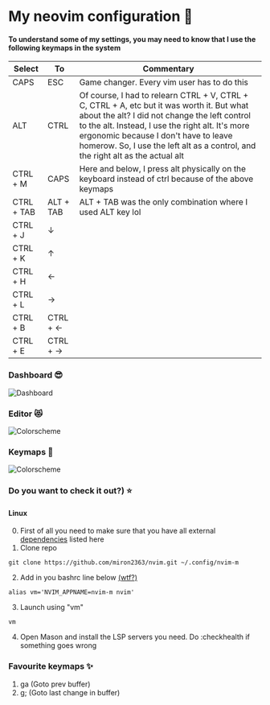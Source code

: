 # My neovim configuration 🤗

#### To understand some of my settings, you may need to know that I use the following keymaps in the system

| Select       | To          | Commentary                                                                                                           |
|--------------|-------------|----------------------------------------------------------------------------------------------------------------------|
| CAPS         | ESC         | Game changer. Every vim user has to do this                                                                          |
| ALT          | CTRL        | Of course, I had to relearn CTRL + V, CTRL + C, CTRL + A, etc but it was worth it. But what about the alt? I did not change the left control to the alt. Instead, I use the right alt. It's more ergonomic because I don't have to leave homerow. So, I use the left alt as a control, and the right alt as the actual alt |
| CTRL + M     | CAPS        | Here and below, I press alt physically on the keyboard instead of ctrl because of the above keymaps                 |
| CTRL + TAB   | ALT + TAB   | ALT + TAB was the only combination where I used ALT key lol                                                          |
| CTRL + J     | ↓           |                                                                                                                      |
| CTRL + K     | ↑           |                                                                                                                      |
| CTRL + H     | ←           |                                                                                                                      |
| CTRL + L     | →           |                                                                                                                      |
| CTRL + B     | CTRL + ←    |                                                                                                                      |
| CTRL + E     | CTRL + →    |                                                                                                                      |


### Dashboard 😎
![Dashboard](./assets/dashboard.png) 

### Editor 😻 
![Colorscheme](./assets/editor.png)

### Keymaps 🚀
![Colorscheme](./assets/keymaps.png)

### Do you want to check it out?) ⭐
#### Linux
0. First of all you need to make sure that you have all external [dependencies](https://github.com/nvim-lua/kickstart.nvim) listed here
1. Clone repo
```shell
git clone https://github.com/miron2363/nvim.git ~/.config/nvim-m
```
2. Add in you bashrc line below [(wtf?)](https://michaeluloth.com/neovim-switch-configs/)
```shell
alias vm='NVIM_APPNAME=nvim-m nvim'
```
3. Launch using "vm"
```shell
vm
```
4. Open Mason and install the LSP servers you need. Do :checkhealth if something goes wrong
### Favourite keymaps ✨
1. ga (Goto prev buffer)
2. g; (Goto last change in buffer)
